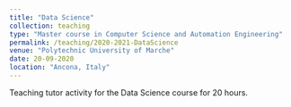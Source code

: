 ```yaml
---
title: "Data Science"
collection: teaching
type: "Master course in Computer Science and Automation Engineering"
permalink: /teaching/2020-2021-DataScience
venue: "Polytechnic University of Marche"
date: 20-09-2020
location: "Ancona, Italy"
---
```

Teaching tutor activity for the Data Science course for 20 hours.
